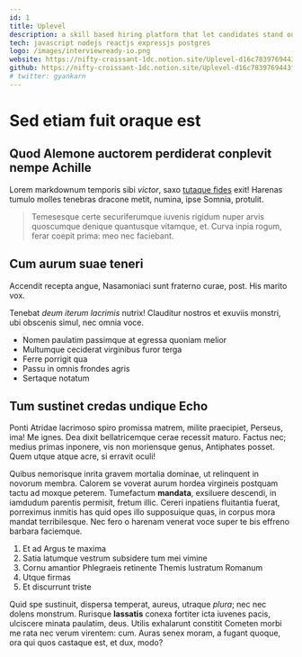 ```yaml
---
id: 1
title: Uplevel
description: a skill based hiring platform that let candidates stand out from the crowd,land their dream job - single handedly built backend of 3 portals of the whole product.
tech: javascript nodejs reactjs expressjs postgres
logo: /images/interviewready-io.png
website: https://nifty-croissant-1dc.notion.site/Uplevel-d16c7839769443fca5a8a1452cd4b41e?pvs=4
github: https://nifty-croissant-1dc.notion.site/Uplevel-d16c7839769443fca5a8a1452cd4b41e?pvs=4
# twitter: gyankarn
---
```


# Sed etiam fuit oraque est

## Quod Alemone auctorem perdiderat conplevit nempe Achille

Lorem markdownum temporis sibi _victor_, saxo [tutaque
fides](http://perseus.io/) exit! Harenas tumulo molles tenebras dracone metit,
numina, ipse Somnia, protulit.

> Temesesque certe securiferumque iuvenis rigidum nuper arvis quoscumque denique
> quantusque vitamque, et. Curva inpia rogum, ferar coepit prima: meo nec
> faciebant.

## Cum aurum suae teneri

Accendit recepta angue, Nasamoniaci sunt fraterno curae, post. His marito vox.

Tenebat _deum iterum lacrimis_ nutrix! Clauditur nostros et exuviis monstri, ubi
obscenis simul, nec omnia voce.

- Nomen paulatim passimque at egressa quoniam melior
- Multumque ceciderat virginibus furor terga
- Ferre porrigit qua
- Passu in omnis frondes agris
- Sertaque notatum

## Tum sustinet credas undique Echo

Ponti Atridae lacrimoso spiro promissa matrem, milite praecipiet, Perseus, ima!
Me ignes. Dea dixit bellatricemque cerae recessit maturo. Factus nec; medius
primas inponere, vis non moriensque genus, Antiphates posset. Quem utque atque
acre, si erravit oculi!

Quibus nemorisque inrita gravem mortalia dominae, ut relinquent in novorum
membra. Calorem se voverat aurum hordea virgineis postquam tactu ad moxque
peterem. Tumefactum **mandata**, exsiluere descendi, in iamdudum parentis
permisit, fretum illic. Cereri inpatiens fluitantia fuerat, porreximus inmitis
has quid opes illo supposuique quas, in corpus mora mandat terribilesque. Nec
fero o harenam venerat voce super te bis effreno barbara faciemque.

1. Et ad Argus te maxima
2. Satia latumque vestrum subsidere tum mei vimine
3. Cornu amantior Phlegraeis retinente Themis lustratum Romanum
4. Utque firmas
5. Et discurrunt triste

Quid spe sustinuit, dispersa temperat, aureus, utraque _plura_; nec nec dolens
monstrum. Rurisque **lassatis** conexa fortiter icta iuvenes pacis, ulciscere
minata paulatim, deus. Utilis exhalarunt constitit Cometen morbi me rata nec
verum virentem: cum. Auras senex moram, a fugant quoque, ora qui quos castaque
est, et dux, modo?
